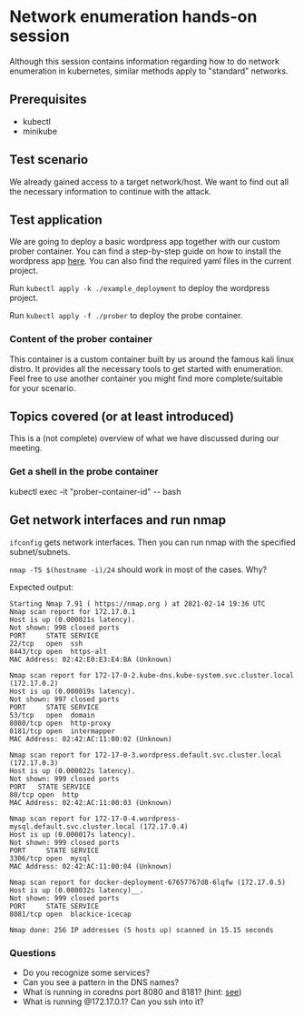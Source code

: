 # Network enumeration hands-on session
Although this session contains information regarding how to do network enumeration in 
kubernetes, similar methods apply to "standard" networks.

## Prerequisites 
- kubectl
- minikube

## Test scenario
We already gained access to a target network/host. We want to find out
all the necessary information to continue with the attack. 

## Test application
We are going to deploy a basic wordpress app together with our custom prober container.
You can find a step-by-step guide on how to install the wordpress app [here](https://kubernetes.io/docs/tutorials/stateful-application/mysql-wordpress-persistent-volume/). 
You can also find the required yaml files in the current project.

Run `kubectl apply -k ./example_deployment` to deploy the wordpress project.

Run `kubectl apply -f ./prober` to deploy the probe container.

### Content of the prober container
This container is a custom container built by us around the famous kali linux distro.
It provides all the necessary tools to get started with enumeration. Feel free to use
another container you might find more complete/suitable for your scenario.

## Topics covered (or at least introduced)

This is a (not complete) overview of what we have discussed during
our meeting.

### Get a shell in the probe container
kubectl exec -it "prober-container-id" -- bash

## Get network interfaces and run nmap
`ifconfig` gets network interfaces. Then you can run nmap with the specified subnet/subnets.

`nmap -T5 $(hostname -i)/24` should work in most of the cases. Why? 

Expected output: 
````text
Starting Nmap 7.91 ( https://nmap.org ) at 2021-02-14 19:36 UTC
Nmap scan report for 172.17.0.1
Host is up (0.000021s latency).
Not shown: 998 closed ports
PORT     STATE SERVICE
22/tcp   open  ssh
8443/tcp open  https-alt
MAC Address: 02:42:E0:E3:E4:BA (Unknown)

Nmap scan report for 172-17-0-2.kube-dns.kube-system.svc.cluster.local (172.17.0.2)
Host is up (0.000019s latency).
Not shown: 997 closed ports
PORT     STATE SERVICE
53/tcp   open  domain
8080/tcp open  http-proxy
8181/tcp open  intermapper
MAC Address: 02:42:AC:11:00:02 (Unknown)

Nmap scan report for 172-17-0-3.wordpress.default.svc.cluster.local (172.17.0.3)
Host is up (0.000022s latency).
Not shown: 999 closed ports
PORT   STATE SERVICE
80/tcp open  http
MAC Address: 02:42:AC:11:00:03 (Unknown)

Nmap scan report for 172-17-0-4.wordpress-mysql.default.svc.cluster.local (172.17.0.4)
Host is up (0.000017s latency).
Not shown: 999 closed ports
PORT     STATE SERVICE
3306/tcp open  mysql
MAC Address: 02:42:AC:11:00:04 (Unknown)

Nmap scan report for docker-deployment-67657767d8-6lqfw (172.17.0.5)
Host is up (0.000032s latency)__.
Not shown: 999 closed ports
PORT     STATE SERVICE
8081/tcp open  blackice-icecap

Nmap done: 256 IP addresses (5 hosts up) scanned in 15.15 seconds
````
### Questions
- Do you recognize some services?
- Can you see a pattern in the DNS names?
- What is running in coredns port 8080 and 8181? (hint: [see](https://coredns.io/plugins/))
- What is running @172.17.0.1? Can you ssh into it? 

